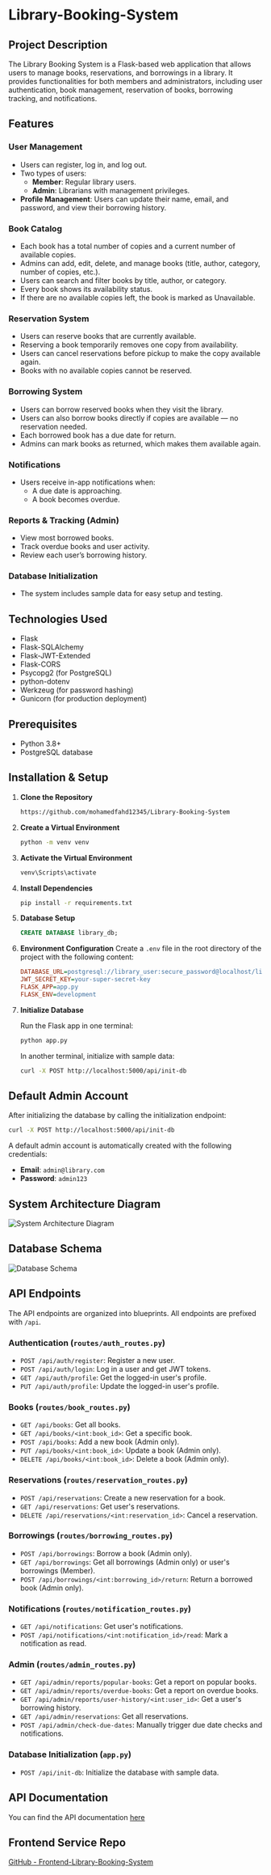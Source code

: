 
# Library-Booking-System

## Project Description
The Library Booking System is a Flask-based web application that allows users to manage books, reservations, and borrowings in a library. It provides functionalities for both members and administrators, including user authentication, book management, reservation of books, borrowing tracking, and notifications.

## Features

### User Management
- Users can register, log in, and log out.
- Two types of users:
    - **Member**: Regular library users.
    - **Admin**: Librarians with management privileges.
- **Profile Management**: Users can update their name, email, and password, and view their borrowing history.

### Book Catalog
- Each book has a total number of copies and a current number of available copies.
- Admins can add, edit, delete, and manage books (title, author, category, number of copies, etc.).
- Users can search and filter books by title, author, or category.
- Every book shows its availability status.
- If there are no available copies left, the book is marked as Unavailable.

### Reservation System
- Users can reserve books that are currently available.
- Reserving a book temporarily removes one copy from availability.
- Users can cancel reservations before pickup to make the copy available again.
- Books with no available copies cannot be reserved.

### Borrowing System
- Users can borrow reserved books when they visit the library.
- Users can also borrow books directly if copies are available — no reservation needed.
- Each borrowed book has a due date for return.
- Admins can mark books as returned, which makes them available again.

### Notifications
- Users receive in-app notifications when:
    - A due date is approaching.
    - A book becomes overdue.

### Reports & Tracking (Admin)
- View most borrowed books.
- Track overdue books and user activity.
- Review each user’s borrowing history.

### Database Initialization
- The system includes sample data for easy setup and testing.

## Technologies Used
- Flask
- Flask-SQLAlchemy
- Flask-JWT-Extended
- Flask-CORS
- Psycopg2 (for PostgreSQL)
- python-dotenv
- Werkzeug (for password hashing)
- Gunicorn (for production deployment)

## Prerequisites
- Python 3.8+
- PostgreSQL database

## Installation & Setup

1. **Clone the Repository**
   ```bash
   https://github.com/mohamedfahd12345/Library-Booking-System
   ```

2. **Create a Virtual Environment**
   ```bash
   python -m venv venv
   ```

3. **Activate the Virtual Environment**
   ```bash
   venv\Scripts\activate
   ```

4. **Install Dependencies**
   ```bash
   pip install -r requirements.txt
   ```

5. **Database Setup**
   ```sql
   CREATE DATABASE library_db;
   ```

6. **Environment Configuration**
   Create a `.env` file in the root directory of the project with the following content:
   ```ini
   DATABASE_URL=postgresql://library_user:secure_password@localhost/library_db
   JWT_SECRET_KEY=your-super-secret-key
   FLASK_APP=app.py
   FLASK_ENV=development
   ```

7. **Initialize Database**

   Run the Flask app in one terminal:
   ```bash
   python app.py
   ```
   In another terminal, initialize with sample data:
   ```bash
   curl -X POST http://localhost:5000/api/init-db
   ```

## Default Admin Account
After initializing the database by calling the initialization endpoint:
```bash
curl -X POST http://localhost:5000/api/init-db
```
A default admin account is automatically created with the following credentials:
- **Email**: `admin@library.com`
- **Password**: `admin123`
  
## System Architecture Diagram
![System Architecture Diagram](https://github.com/mohamedfahd12345/tempusage/blob/main/systemDesign.png)

## Database Schema
![Database Schema](https://github.com/mohamedfahd12345/tempusage/blob/main/databaseDesign.png)

## API Endpoints

The API endpoints are organized into blueprints. All endpoints are prefixed with `/api`.

### Authentication (`routes/auth_routes.py`)
- `POST /api/auth/register`: Register a new user.
- `POST /api/auth/login`: Log in a user and get JWT tokens.
- `GET /api/auth/profile`: Get the logged-in user's profile.
- `PUT /api/auth/profile`: Update the logged-in user's profile.

### Books (`routes/book_routes.py`)
- `GET /api/books`: Get all books.
- `GET /api/books/<int:book_id>`: Get a specific book.
- `POST /api/books`: Add a new book (Admin only).
- `PUT /api/books/<int:book_id>`: Update a book (Admin only).
- `DELETE /api/books/<int:book_id>`: Delete a book (Admin only).

### Reservations (`routes/reservation_routes.py`)
- `POST /api/reservations`: Create a new reservation for a book.
- `GET /api/reservations`: Get user's reservations.
- `DELETE /api/reservations/<int:reservation_id>`: Cancel a reservation.

### Borrowings (`routes/borrowing_routes.py`)
- `POST /api/borrowings`: Borrow a book (Admin only).
- `GET /api/borrowings`: Get all borrowings (Admin only) or user's borrowings (Member).
- `POST /api/borrowings/<int:borrowing_id>/return`: Return a borrowed book (Admin only).

### Notifications (`routes/notification_routes.py`)
- `GET /api/notifications`: Get user's notifications.
- `POST /api/notifications/<int:notification_id>/read`: Mark a notification as read.

### Admin (`routes/admin_routes.py`)
- `GET /api/admin/reports/popular-books`: Get a report on popular books.
- `GET /api/admin/reports/overdue-books`: Get a report on overdue books.
- `GET /api/admin/reports/user-history/<int:user_id>`: Get a user's borrowing history.
- `GET /api/admin/reservations`: Get all reservations.
- `POST /api/admin/check-due-dates`: Manually trigger due date checks and notifications.

### Database Initialization (`app.py`)
- `POST /api/init-db`: Initialize the database with sample data.
  

## API Documentation
You can find the API documentation [here](https://documenter.getpostman.com/view/24694319/2sB3QJPqvJ)

## Frontend Service Repo
[GitHub - Frontend-Library-Booking-System](https://github.com/mohamedfahd12345/Frontend-Library-Booking-System)



